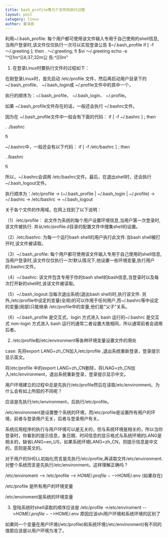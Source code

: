 ```yaml
---
title: bash_profile等几个文件的执行过程
layout: post
category: linux
author: 夏泽民
---
```

利用~/.bash_profile: 每个用户都可使用该文件输入专用于自己使用的shell信息,当用户登录时,该文件仅仅执行一次可以实现登录公告
$~/.bash_profile
if [ -f ～/.greeting ]; then . ～/.greeting; fi
$vi ～/.greeting
echo -e "^[[1m^[[4;37;32m公    告:^[[0m"
<!-- more -->
1. 在登录Linux时要执行文件的过程如下：

在刚登录Linux时，首先启动 /etc/profile 文件，然后再启动用户目录下的 ~/.bash_profile、 ~/.bash_login或 ~/.profile文件中的其中一个，

 

执行的顺序为：~/.bash_profile、 ~/.bash_login、 ~/.profile。

如果 ~/.bash_profile文件存在的话，一般还会执行 ~/.bashrc文件。

 

因为在 ~/.bash_profile文件中一般会有下面的代码：
if [ -f ~/.bashrc ] ; then

. ./bashrc

fi

~/.bashrc中，一般还会有以下代码：
if [ -f /etc/bashrc ] ; then

. /bashrc

fi

所以，~/.bashrc会调用 /etc/bashrc文件。最后，在退出shell时，还会执行 ~/.bash_logout文件。

执行顺序为：/etc/profile -> (~/.bash_profile | ~/.bash_login | ~/.profile) -> ~/.bashrc -> /etc/bashrc -> ~/.bash_logout

关于各个文件的作用域，在网上找到了以下说明：

（1）/etc/profile： 此文件为系统的每个用户设置环境信息,当用户第一次登录时,该文件被执行. 并从/etc/profile.d目录的配置文件中搜集shell的设置。

（2）/etc/bashrc: 为每一个运行bash shell的用户执行此文件.当bash shell被打开时,该文件被读取。

（3）~/.bash_profile: 每个用户都可使用该文件输入专用于自己使用的shell信息,当用户登录时,该文件仅仅执行一次!默认情况下,他设置一些环境变量,执行用户的.bashrc文件。

（4）~/.bashrc: 该文件包含专用于你的bash shell的bash信息,当登录时以及每次打开新的shell时,该该文件被读取。

（5）~/.bash_logout:当每次退出系统(退出bash shell)时,执行该文件. 另外,/etc/profile中设定的变量(全局)的可以作用于任何用户,而~/.bashrc等中设定的变量(局部)只能继承 /etc/profile中的变量,他们是"父子"关系。

（6）~/.bash_profile 是交互式、login 方式进入 bash 运行的~/.bashrc 是交互式 non-login 方式进入 bash 运行的通常二者设置大致相同，所以通常前者会调用后者。



2. /etc/profile和/etc/environment等各种环境变量设置文件的用处


case: 先将export LANG=zh_CN加入/etc/profile ,退出系统重新登录，登录提示显示英文。


将/etc/profile 中的export LANG=zh_CN删除，将LNAG=zh_CN加入/etc/environment，退出系统重新登录，登录提示显示中文。


用户环境建立的过程中总是先执行/etc/profile然后在读取/etc/environment。为什么会有如上所叙的不同呢？

应该是先执行/etc/environment，后执行/etc/profile。

/etc/environment是设置整个系统的环境，而/etc/profile是设置所有用户的环境，前者与登录用户无关，后者与登录用户有关。

系统应用程序的执行与用户环境可以是无关的，但与系统环境是相关的，所以当你登录时，你看到的提示信息，象日期、时间信息的显示格式与系统环境的LANG是相关的，缺省LANG=en_US，如果系统环境LANG=zh_CN，则提示信息是中文的，否则是英文的。


对于用户的SHELL初始化而言是先执行/etc/profile,再读取文件/etc/environment.对整个系统而言是先执行/etc/environment。这样理解正确吗？

/etc/enviroment --> /etc/profile --> $HOME/.profile -->$HOME/.env (如果存在)

/etc/profile 是所有用户的环境变量


/etc/enviroment是系统的环境变量


3. 登陆系统时shell读取的顺序应该是
/etc/profile ->/etc/enviroment -->$HOME/.profile -->$HOME/.env
原因应该shi用户环境和系统环境的区别了

如果同一个变量在用户环境(/etc/profile)和系统环境(/etc/environment)有不同的值那应该是以用户环境为准了。


